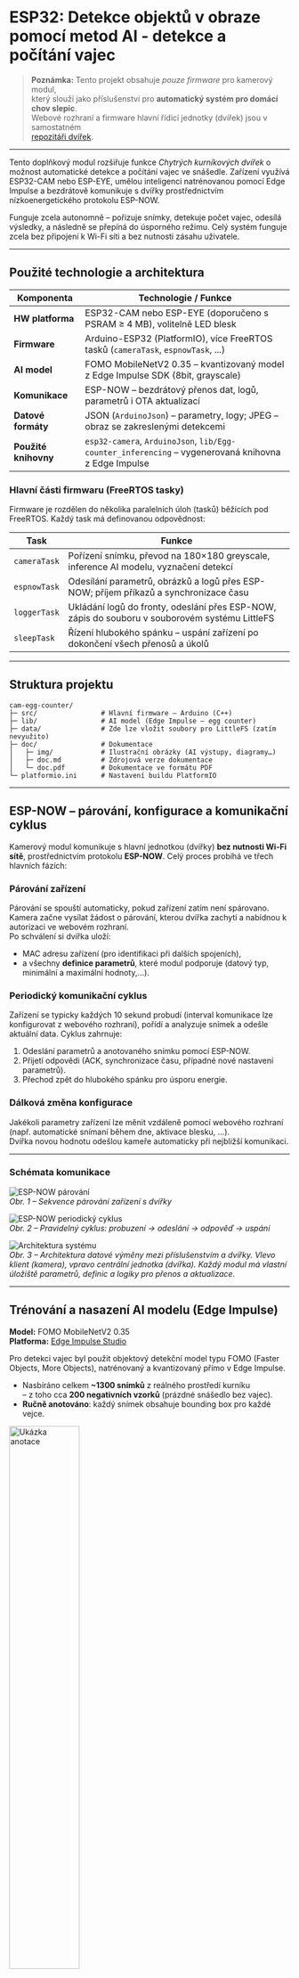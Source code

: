 # ESP32: Detekce objektů v obraze pomocí metod AI - detekce a počítání vajec

> **Poznámka:** Tento projekt obsahuje *pouze firmware* pro kamerový modul,  
> který slouží jako příslušenství pro **automatický systém pro domácí chov slepic**.  
> Webové rozhraní a firmware hlavní řídicí jednotky (dvířek) jsou v samostatném  
> [repozitáři dvířek](https://github.com/pavelkejik/chicken-door).

---

Tento doplňkový modul rozšiřuje funkce *Chytrých kurníkových dvířek* o možnost automatické detekce a počítání vajec ve snášedle. Zařízení využívá ESP32-CAM nebo ESP-EYE, umělou inteligenci natrénovanou pomocí Edge Impulse a bezdrátově komunikuje s dvířky prostřednictvím nízkoenergetického protokolu ESP-NOW.

Funguje zcela autonomně – pořizuje snímky, detekuje počet vajec, odesílá výsledky, a následně se přepíná do úsporného režimu. Celý systém funguje zcela bez připojení k Wi-Fi síti a bez nutnosti zásahu uživatele.

---

## Použité technologie a architektura

| Komponenta          | Technologie / Funkce                                                                 |
|---------------------|----------------------------------------------------------------------------------------|
| **HW platforma**     | ESP32-CAM nebo ESP-EYE (doporučeno s PSRAM ≥ 4 MB), volitelně LED blesk              |
| **Firmware**         | Arduino-ESP32 (PlatformIO), více FreeRTOS tasků (`cameraTask`, `espnowTask`, ...)    |
| **AI model**         | FOMO MobileNetV2 0.35 – kvantizovaný model z Edge Impulse SDK (8bit, grayscale)       |
| **Komunikace**       | ESP-NOW – bezdrátový přenos dat, logů, parametrů i OTA aktualizací                    |
| **Datové formáty**   | JSON (`ArduinoJson`) – parametry, logy; JPEG – obraz se zakreslenými detekcemi       |
| **Použité knihovny** | `esp32-camera`, `ArduinoJson`, `lib/Egg-counter_inferencing` – vygenerovaná knihovna z Edge Impulse  |

### Hlavní části firmwaru (FreeRTOS tasky)

Firmware je rozdělen do několika paralelních úloh (tasků) běžících pod FreeRTOS. Každý task má definovanou odpovědnost:

| Task           | Funkce                                                                 |
|----------------|------------------------------------------------------------------------|
| `cameraTask`   | Pořízení snímku, převod na 180×180 greyscale, inference AI modelu, vyznačení detekcí |
| `espnowTask`   | Odesílání parametrů, obrázků a logů přes ESP-NOW; příjem příkazů a synchronizace času |
| `loggerTask`   | Ukládání logů do fronty, odeslání přes ESP-NOW, zápis do souboru v souborovém systému LittleFS         |
| `sleepTask`    | Řízení hlubokého spánku – uspání zařízení po dokončení všech přenosů a úkolů |

---

## Struktura projektu

```text
cam-egg-counter/
├─ src/                # Hlavní firmware – Arduino (C++)
├─ lib/                # AI model (Edge Impulse – egg counter)
├─ data/               # Zde lze vložit soubory pro LittleFS (zatím nevyužito)
├─ doc/                # Dokumentace
│   ├─ img/            # Ilustrační obrázky (AI výstupy, diagramy…)
│   ├─ doc.md          # Zdrojová verze dokumentace
│   └─ doc.pdf         # Dokumentace ve formátu PDF
└─ platformio.ini      # Nastavení buildu PlatformIO
```

---

## ESP-NOW – párování, konfigurace a komunikační cyklus

Kamerový modul komunikuje s hlavní jednotkou (dvířky) **bez nutnosti Wi-Fi sítě**, prostřednictvím protokolu **ESP-NOW**. Celý proces probíhá ve třech hlavních fázích:

### Párování zařízení

Párování se spouští automaticky, pokud zařízení zatím není spárovano. Kamera začne vysílat žádost o párování, kterou dvířka zachytí a nabídnou k autorizaci ve webovém rozhraní.  
Po schválení si dvířka uloží:

* MAC adresu zařízení (pro identifikaci při dalších spojeních),
* a všechny **definice parametrů**, které modul podporuje (datový typ, minimální a maximální hodnoty,...).

### Periodický komunikační cyklus

Zařízení se typicky každých 10 sekund probudí (interval komunikace lze konfigurovat z webového rozhraní), pořídí a analyzuje snímek a odešle aktuální data. Cyklus zahrnuje:

1. Odeslání parametrů a anotovaného snímku pomocí ESP-NOW.
2. Přijetí odpovědi (ACK, synchronizace času, případné nové nastavení parametrů).
3. Přechod zpět do hlubokého spánku pro úsporu energie.

### Dálková změna konfigurace

Jakékoli parametry zařízení lze měnit vzdáleně pomocí webového rozhraní (např. automatické snímaní během dne, aktivace blesku, …).  
Dvířka novou hodnotu odešlou kameře automaticky při nejbližší komunikaci.

---

### Schémata komunikace

![ESP-NOW párování](img/esp-now-pair.png)  
*Obr. 1 – Sekvence párování zařízení s dvířky*

![ESP-NOW periodický cyklus](img/esp-now-common.png)  
*Obr. 2 – Pravidelný cyklus: probuzení → odeslání → odpověď → uspání*

![Architektura systému](img/esp-now-arch.png)  
*Obr. 3 – Architektura datové výměny mezi příslušenstvím a dvířky. Vlevo klient (kamera), vpravo centrální jednotka (dvířka). Každý modul má vlastní úložiště parametrů, definic a logiky pro přenos a aktualizace.*

---

## Trénování a nasazení AI modelu (Edge Impulse)

**Model:** FOMO MobileNetV2 0.35  
**Platforma:** [Edge Impulse Studio](https://studio.edgeimpulse.com/)

Pro detekci vajec byl použit objektový detekční model typu FOMO (Faster Objects, More Objects), natrénovaný a kvantizovaný přímo v Edge Impulse.  

* Nasbíráno celkem **~1300 snímků** z reálného prostředí kurníku  
  – z toho cca **200 negativních vzorků** (prázdné snášedlo bez vajec).
* **Ručně anotováno**: každý snímek obsahuje bounding box pro každé vejce.

<img src="img/ei_labeling.png" alt="Ukázka anotace" width="50%">
<p><em>Obr. 4 – Ukázka ruční anotace dat v Edge Impulse.</em></p>



* Rozdělení datasetu: **80 % pro trénink**, **20 % pro testování**.
* **Vstupní rozlišení:** 180×180 px, ve stupních šedi (*greyscale*).  
  * Nižší rozlišení vedlo ke splývání objektů (více vajec detekováno jako jedno),
  * vyšší rozlišení způsobovalo problémy s RAM a překračovalo **časový limit (1 h)** trénování ve free verzi Edge Impulse.
* **Hyperparametry:**  
  * 100 epoch  
  * learning rate: 0.001  
  * aktivováno **data augmentation** (otáčení, změna jasu atd.)
* **Výsledky na validační sadě:**  
  * F1-score: ~99 %  
  * Precision: 100 %  
  * Recall: 98 %

> Model byl kvantizován (8bit) a nasazen přímo do ESP32 pomocí Edge Impulse SDK.  
> **Inference trvá přibližně 3–4 sekundy** a probíhá zcela offline na mikrokontroléru.

<img src="img/ei_training_results.png" alt="Výsledky tréninku" width="65%">
<p><em>Obr. 5 – Výsledky tréninku modelu v Edge Impulse (precision, recall, ...)</em></p>


---

## Ukázka výstupu AI inference

Po zpracování snímku modelem proběhne jednoduchý post-processing, kde firmware:

* spočítá **počet detekovaných vajec**,
* vykreslí **barevné obdélníky** (bounding boxy) do původního snímku

Každá detekce musí překročit předem definovanou **pravděpodobnostní mez (threshold)**, která je nastavena na **0.6** (nastavitelné v kódu) – tj. pouze objekty, u kterých model vyhodnotí pravděpodobnost detekce vajíčka ≥ 60 %, jsou započítány.

Tento anotovaný JPEG se poté odešle přes ESP-NOW do hlavní jednotky (*dvířek*), kde se dále zpracuje nebo zobrazí ve webovém rozhraní.

![Ukázka detekce vajec](img/egg_detection_sample.jpg)
*Obr. 6 – Příklad snímku se čtyřmi vajíčky, které model rozpoznal a označil modrými rámečky.*

---

## Webové rozhraní (na dvířkách)

Veškeré data a možnosti ovládání jsou na webu hostovaném dvířky:

* Aktuální snímek s detekcí
* Graf historie počtu vajec
* Přehled a editace parametrů příslušenství
* Zobrazení posledních logů
* Možnost OTA aktualizace FW kamery

---

## Zkušenosti z provozu: výhody a limity

### Výhody

* **Autonomní provoz bez Wi-Fi** – komunikace přes ESP-NOW, bez závislosti na síti nebo cloudu.
* **Nízká spotřeba energie** – zařízení většinu času spí, vhodné pro bateriové napájení.
* **Bezúdržbové přidávání parametrů** – dvířka přijímají definice z příslušenství, není třeba aktualizovat jejich firmware.
* **Bezdrátová OTA aktualizace přes dvířka.**
* **Inference přímo na kameře (edge AI)** – žádný přenos snímků a výpočet na cloudu, vše běží lokálně.

### Omezení a poznatky z testování

* **Citlivost na prostředí** – model byl trénován na konkrétní snášedlo; jiné prostředí nebo světlo mohou zhoršit přesnost - nutnost rozšíření datasetu.
* **Falešná 0 při zakrytí** – slepice může dočasně zakrýt vejce - model vrátí „0“.
  Možné řešení: detekce slepice, nebo softwarová logika - dočasně ignorovat výrazný pokles počtu detekcí (např. z 4 na 0), pokud je následovaný opětovným nárůstem.
* **Rychlost zpracování** – inference trvá cca 3–4 sekundy; pro tuto úlohu to však není omezující.

---

## Nahrání firmware do zařízení

Nejjednodušší způsob je pomocí **VS Code s rozšířením PlatformIO**:

1. Otevři složku projektu ve VS Code.
2. V PlatformIO postranním panelu klikni na tlačítko **Upload**.
   PlatformIO automaticky přeloží a nahraje firmware na připojené ESP32 zařízení.
3. Pro kontrolu výstupu lze otevřít **Serial Monitor** (`PlatformIO: Monitor`).

Alternativně lze firmware nahrát i přes **Arduino IDE**, ale vyžaduje to ruční přidání knihoven
(`esp32-camera`, `ArduinoJson`) a úpravu cesty k Edge Impulse knihovně (`lib/Egg-counter_...`).

---

## Další zdroje a odkazy

* [Chytrá kurníková dvířka – hlavní projekt](https://github.com/pavelkejik/chicken-door)
* [Edge Impulse dokumentace](https://docs.edgeimpulse.com/)
* [ArduinoJson](https://arduinojson.org/)
* [ESP32-camera](https://github.com/espressif/esp32-camera)

---

**Autor: Pavel Kejík, 2025**
Projekt vznikl jako příslušenství k systému [Chytrá kurníková dvířka](https://github.com/pavelkejik/chicken-door).
Teoretické pozadí a návrh celého systému je detailně popsán v [bakalářské práci](https://theses.cz/id/ta2i5b/xkejik06_bakalarska_prace.pdf).
